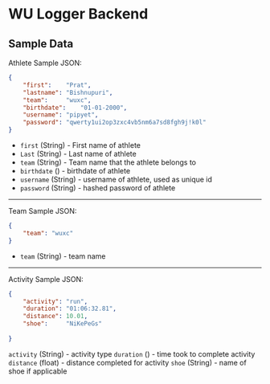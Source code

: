 # WU Logger Backend
## Sample Data
Athlete Sample JSON:
```json
{
	"first":	"Prat",
	"lastname":	"Bishnupuri",
	"team":		"wuxc",
	"birthdate":	"01-01-2000",
	"username":	"pipyet",
	"password":	"qwerty1ui2op3zxc4vb5nm6a7sd8fgh9j!k0l"
}

```
* `first` (String) - First name of athlete
* `Last` (String) - Last name of athlete
* `team` (String) - Team name that the athlete belongs to
* `birthdate` () - birthdate of athlete
* `username` (String) - username of athlete, used as unique id
* `password` (String) - hashed password of athlete
---
Team Sample JSON:
```json
{
	"team":	"wuxc"
}
```
* `team` (String) - team name
---
Activity Sample JSON:
```json
{
	"activity":	"run",
	"duration":	"01:06:32.81",
	"distance":	10.01,
	"shoe":		"NiKePeGs"
	
}
```
`activity` (String) - activity type
`duration` () - time took to complete activity
`distance` (float) - distance completed for activity
`shoe` (String) - name of shoe if applicable

